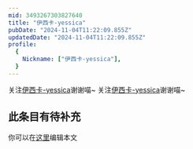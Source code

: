 ```yaml
---
mid: 3493267303827640
title: "伊西卡-yessica"
pubDate: "2024-11-04T11:22:09.855Z"
updatedDate: "2024-11-04T11:22:09.855Z"
profile:
  {
    Nickname: ["伊西卡-yessica"],
  }
---
```


关注[伊西卡-yessica](https://space.bilibili.com/3493267303827640)谢谢喵~ 关注[伊西卡-yessica](https://space.bilibili.com/3493267303827640)谢谢喵~

## 此条目有待补充
你可以在[这里](https://github.com/Yuhanawa/VTuber.ICU-Content/edit/master/v/伊西卡-yessica/index.md)编辑本文
